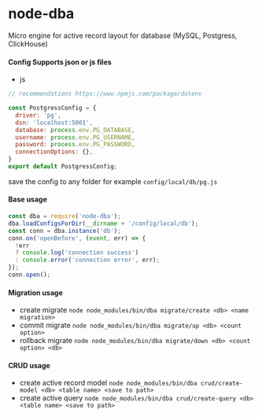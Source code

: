 # node-dba
Micro engine for active record layout for database (MySQL, Postgress, ClickHouse)


#### Config Supports json or js files
* js 
```js
// recommendations https://www.npmjs.com/package/dotenv

const PostgressConfig = {
  driver: 'pg',
  dsn: 'localhost:5001',
  database: process.env.PG_DATABASE,
  username: process.env.PG_USERNAME,
  password: process.env.PG_PASSWORD,
  connectionOptions: {},
}
export default PostgressConfig;
```
save the config to any folder for example `config/local/db/pg.js`

#### Base usage

```js
const dba = require('node-dba');
dba.loadConfigsForDir(__dirname + '/config/local/db');
const conn = dba.instance('db');
conn.on('openBefore', (event, err) => {
  !err 
  ? console.log('connection success')
  : console.error('connection error', err);
});
conn.open();

```

#### Migration usage
* create migrate `node node_modules/bin/dba migrate/create <db> <name migration>`
* commit migrate `node node_modules/bin/dba migrate/up <db> <count option>`
* rollback migrate `node node_modules/bin/dba migrate/down <db> <count option> <db>`

#### CRUD usage
* create active record model `node node_modules/bin/dba crud/create-model <db> <table name> <save to path>`
* create active query `node node_modules/bin/dba crud/create-query <db> <table name> <save to path>`
